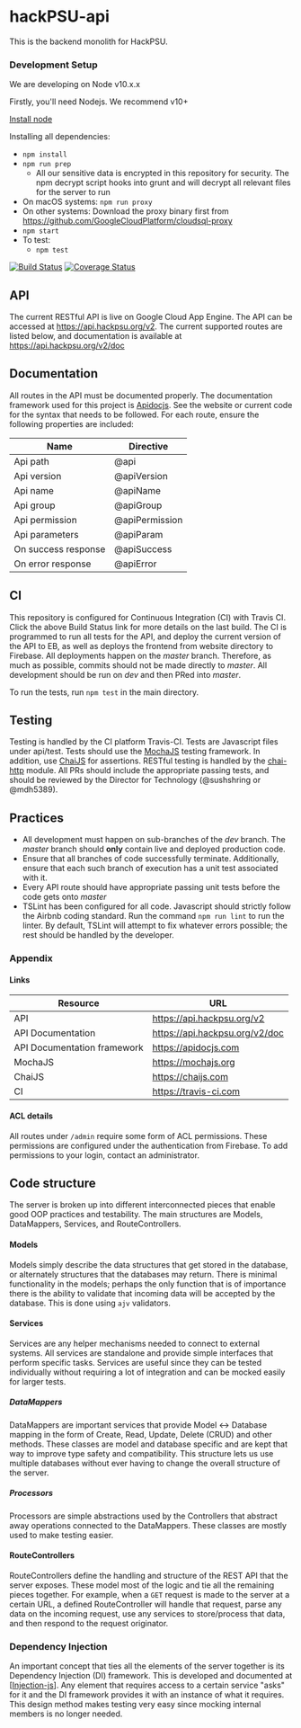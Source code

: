 # hackPSU-api

This is the backend monolith for HackPSU.

### Development Setup

We are developing on Node v10.x.x

Firstly, you'll need Nodejs. We recommend v10+

[Install node](https://nodejs.org/en/)

Installing all dependencies:
- `npm install`
- `npm run prep`
    - All our sensitive data is encrypted in this repository for security. The npm decrypt script hooks into grunt and will decrypt all relevant files 
    for the server to run
- On macOS systems: `npm run proxy`
- On other systems: Download the proxy binary first from https://github.com/GoogleCloudPlatform/cloudsql-proxy
- `npm start` 
- To test:
    - `npm test`

[![Build Status](https://travis-ci.org/Hack-PSU/api.svg?branch=dev)](https://travis-ci.org/Hack-PSU/api)
[![Coverage Status](https://coveralls.io/repos/github/Hack-PSU/api/badge.svg?branch=sush%2Fts-migration)](https://coveralls.io/github/Hack-PSU/api?branch=sush%2Fts-migration)

## API

The current RESTful API is live on Google Cloud App Engine. The API can be accessed at https://api.hackpsu.org/v2. The current supported routes are listed below, and documentation is available at https://api.hackpsu.org/v2/doc

## Documentation

All routes in the API must be documented properly. The documentation framework used for this project is [Apidocjs](https://apidocjs.com). See the website or current code for the syntax that needs to be followed. For each route, ensure
the following properties are included:

Name | Directive
------------ | -------------
Api path | @api
Api version | @apiVersion
Api name | @apiName
Api group | @apiGroup
Api permission | @apiPermission
Api parameters | @apiParam
On success response | @apiSuccess
On error response | @apiError

## CI

This repository is configured for Continuous Integration (CI) with Travis CI. Click the above Build Status link for more details on the last build.
The CI is programmed to run all tests for the API, and deploy the current version of the API to EB, as well as deploys the frontend from website directory to Firebase.
All deployments happen on the _master_ branch. Therefore, as much as possible, commits should not be made directly to _master_. All development should be run on _dev_
and then PRed into _master_.

To run the tests, run `npm test` in the main directory.

## Testing

Testing is handled by the CI platform Travis-CI. Tests are Javascript files under api/test. Tests should use the [MochaJS](http://Mochajs.org) testing framework. In addition, use
[ChaiJS](http://chaijs.com) for assertions. RESTful testing is handled by the [chai-http](http://chaijs.com/plugins/chai-http/) module.
All PRs should include the appropriate passing tests, and should be reviewed by the Director for Technology (@sushshring or @mdh5389).

## Practices
- All development must happen on sub-branches of the _dev_ branch. The _master_ branch should **only** contain live and deployed production code.
- Ensure that all branches of code successfully terminate. Additionally, ensure that each such branch of execution has a unit test associated with it.
- Every API route should have appropriate passing unit tests before the code gets onto _master_
- TSLint has been configured for all code. Javascript should strictly follow the Airbnb coding standard. Run the command `npm run lint` to run the linter.
By default, TSLint will attempt to fix whatever errors possible; the rest should be handled by the developer.

### Appendix

#### Links
Resource | URL
------------ | -------------
 API | https://api.hackpsu.org/v2
 API Documentation | https://api.hackpsu.org/v2/doc
 API Documentation framework | https://apidocjs.com
 MochaJS | https://mochajs.org
 ChaiJS | https://chaijs.com
 CI | https://travis-ci.com

 #### ACL details
 All routes under ```/admin``` require some form of ACL permissions. These permissions are configured
 under the authentication from Firebase. To add permissions to your login, contact an administrator.
 
 ## Code structure
 The server is broken up into different interconnected pieces that enable good OOP practices and testability. The main structures are Models, DataMappers, Services, and RouteControllers. 
#### Models
 Models simply describe the data structures that get stored in the database, or alternately structures that the databases may return.
 There is minimal functionality in the models; perhaps the only function that is of importance there is the ability to validate that incoming data will be accepted by the database. This is done using `ajv` validators.
 

#### Services
Services are any helper mechanisms needed to connect to external systems. All services are standalone and provide simple interfaces that perform specific tasks. 
Services are useful since they can be tested individually without requiring a lot of integration and can be mocked easily for larger tests.

##### DataMappers
DataMappers are important services that provide Model <-> Database mapping in the form of Create, Read, Update, Delete (CRUD) and other methods. 
These classes are model and database specific and are kept that way to improve type safety and compatibility.
This structure lets us use multiple databases without ever having to change the overall structure of the server.

##### Processors
Processors are simple abstractions used by the Controllers that abstract away operations connected to the DataMappers. These classes
are mostly used to make testing easier.

#### RouteControllers
RouteControllers define the handling and structure of the REST API that the server exposes. These model most of the logic and tie all the remaining pieces together.
 For example, when a `GET` request is made to the server at a certain URL, a defined RouteController will handle that request, parse any data on the incoming request,
  use any services to store/process that data, and then respond to the request originator.

### Dependency Injection
An important concept that ties all the elements of the server together is its Dependency Injection (DI) framework. This is developed and documented 
at [[Injection-js](https://github.com/mgechev/injection-js)]. Any element that requires access to a certain service "asks" for it and the DI framework
provides it with an instance of what it requires. This design method makes testing very easy since mocking internal members is no longer needed.
